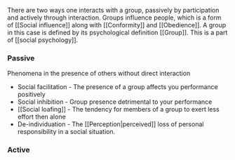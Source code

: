 There are two ways one interacts with a group, passively by participation and actively through interaction. Groups influence people, which is a form of [[Social influence]] along with [[Conformity]] and [[Obedience]]. A group in this case is defined by its psychological definition [[Group]]. This is a part of [[social psychology]].
### Passive
Phenomena in the presence of others without direct interaction

* Social facilitation - The presence of a group affects you performance positively
* Social inhibition - Group presence detrimental to your performance
* [[Social loafing]] - The tendency for members of a group to exert less effort then alone
* De-individuation - The [[Perception|perceived]] loss of personal responsibility in a social situation.

### Active
